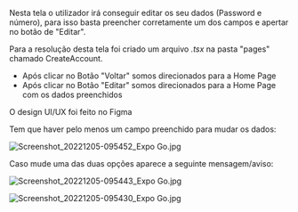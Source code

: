 Nesta tela o utilizador irá conseguir editar os seu dados (Password e número), para isso basta preencher corretamente um dos campos e apertar no botão de "Editar".

Para a resolução desta tela foi criado um arquivo _.tsx_ na pasta "pages" chamado CreateAccount.

- Após clicar no Botão "Voltar" somos direcionados para a Home Page
- Após clicar no Botão "Editar" somos direcionados para a Home Page com os dados preenchidos

O design UI/UX foi feito no Figma

Tem que haver pelo menos um campo preenchido para mudar os dados:

![Screenshot_20221205-095452_Expo Go.jpg](/.attachments/Screenshot_20221205-095452_Expo%20Go-bc24b846-67e0-4eb9-9e52-1ee514ddd6f2.jpg)

Caso mude uma das duas opções aparece a seguinte mensagem/aviso:

![Screenshot_20221205-095443_Expo Go.jpg](/.attachments/Screenshot_20221205-095443_Expo%20Go-78077950-3a5e-40d9-ac4e-1453b0e04a59.jpg)

![Screenshot_20221205-095430_Expo Go.jpg](/.attachments/Screenshot_20221205-095430_Expo%20Go-c402b632-5793-4964-8228-abfcc4167d27.jpg)

